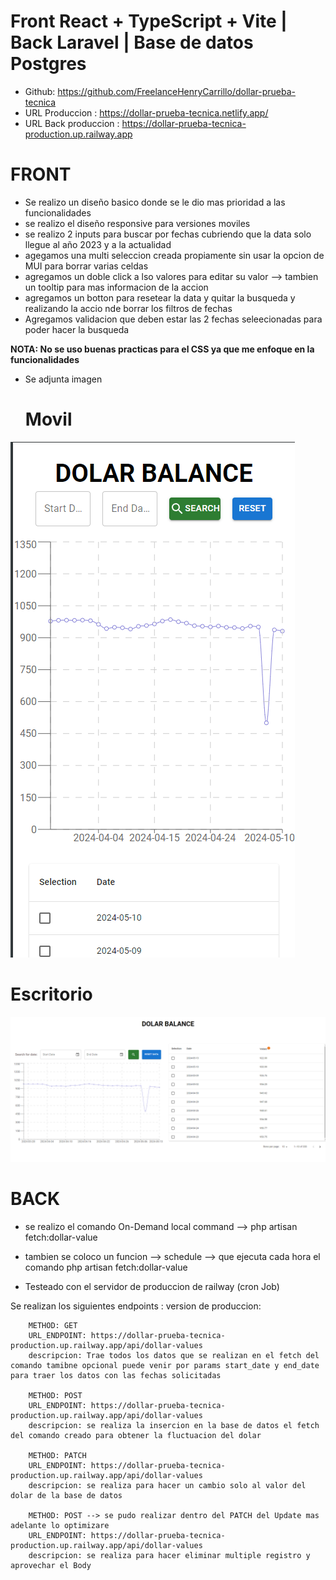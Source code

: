 # Front React + TypeScript + Vite | Back Laravel | Base de datos Postgres

- Github: https://github.com/FreelanceHenryCarrillo/dollar-prueba-tecnica
- URL Produccion : https://dollar-prueba-tecnica.netlify.app/
- URL Back produccion : https://dollar-prueba-tecnica-production.up.railway.app

# FRONT

  - Se realizo un diseño basico donde se le dio mas prioridad a las funcionalidades 
  - se realizo el diseño responsive para versiones moviles
  - se realizo 2 inputs para buscar por fechas cubriendo que la data solo llegue al año 2023 y a la actualidad
  - agegamos una multi seleccion creada propiamente sin usar la opcion de MUI para borrar varias celdas
  - agregamos un doble click a lso valores para editar su valor --> tambien un tooltip para mas informacion de la accion
  - agregamos un botton para resetear la data y quitar la busqueda y realizando la accio nde borrar los filtros de fechas
  - Agregamos validacion que deben estar las 2 fechas seleecionadas para poder hacer la busqueda

 **NOTA: No se uso buenas practicas para el CSS ya que me enfoque en la funcionalidades**

- Se adjunta imagen

  # Movil
![alt text](image-2.png)
  # Escritorio
![Desing](image.png)

# BACK

- se realizo el comando On-Demand local
command --> php artisan fetch:dollar-value

- tambien se coloco un funcion --> schedule --> que ejecuta cada hora el comando php artisan fetch:dollar-value
- Testeado con el servidor de produccion de railway (cron Job)

Se realizan los siguientes endpoints :
version de produccion:

        METHOD: GET
        URL_ENDPOINT: https://dollar-prueba-tecnica-production.up.railway.app/api/dollar-values
        descripcion: Trae todos los datos que se realizan en el fetch del comando tamibne opcional puede venir por params start_date y end_date para traer los datos con las fechas solicitadas

        METHOD: POST
        URL_ENDPOINT: https://dollar-prueba-tecnica-production.up.railway.app/api/dollar-values
        descripcion: se realiza la insercion en la base de datos el fetch del comando creado para obtener la fluctuacion del dolar

        METHOD: PATCH
        URL_ENDPOINT: https://dollar-prueba-tecnica-production.up.railway.app/api/dollar-values
        descripcion: se realiza para hacer un cambio solo al valor del dolar de la base de datos

        METHOD: POST --> se pudo realizar dentro del PATCH del Update mas adelante lo optimizare
        URL_ENDPOINT: https://dollar-prueba-tecnica-production.up.railway.app/api/dollar-values
        descripcion: se realiza para hacer eliminar multiple registro y aprovechar el Body

